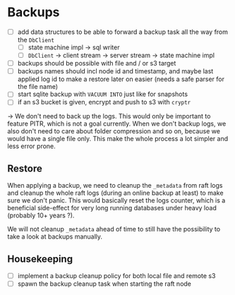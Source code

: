 # Backups

- [ ] add data structures to be able to forward a backup task all the way from the `DbClient`
    - [ ] state machine impl -> sql writer
    - [ ] `DbClient` -> client stream -> server stream -> state machine impl
- [ ] backups should be possible with file and / or s3 target
- [ ] backups names should incl node id and timestamp, and maybe last applied log id
  to make a restore later on easier (needs a safe parser for the file name)
- [ ] start sqlite backup with `VACUUM INTO` just like for snapshots
- [ ] if an s3 bucket is given, encrypt and push to s3 with `cryptr`

-> We don't need to back up the logs. This would only be important to feature PITR, which is not a goal currently.
When we don't backup logs, we also don't need to care about folder compression and so on, because we would have
a single file only. This make the whole process a lot simpler and less error prone.

## Restore

When applying a backup, we need to cleanup the `_metadata` from raft logs and cleanup the whole raft logs
(during an online backup at least) to make sure we don't panic. This would basically reset the logs counter, which
is a beneficial side-effect for very long running databases under heavy load (probably 10+ years ?).

We will not cleanup `_metadata` ahead of time to still have the possibility to take a look at backups manually.

## Housekeeping

- [ ] implement a backup cleanup policy for both local file and remote s3
- [ ] spawn the backup cleanup task when starting the raft node
